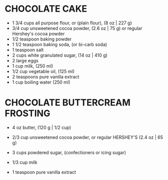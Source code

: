 # CHOCOLATE CAKE

*  1 3/4 cups all purpose flour, or (plain flour), (8 oz | 227 g)
*  3/4 cup unsweetened cocoa powder, (2.6 oz | 75 g) or regular Hershey's cocoa powder
*  1/2 teaspoon baking powder
* 1 1/2 teaspoon baking soda, (or bi-carb soda)
* 1 teaspoon salt
* 2 cups white granulated sugar, (14 oz | 410 g)
* 2 large eggs
* 1 cup milk, (250 ml)
* 1/2 cup vegetable oil, (125 ml)
* 2 teaspoons pure vanilla extract
* 1 cup boiling water (250 ml)

# CHOCOLATE BUTTERCREAM FROSTING

* 4 oz butter, (120 g | 1/2 cup)

* 2/3 cup unsweetened cocoa powder, or regular HERSHEY'S (2.4 oz | 65 g)
* 3 cups powdered sugar, (confectioners or icing sugar)
* 1/3 cup milk
* 1 teaspoon pure vanilla extract 

